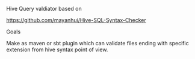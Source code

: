 Hive Query valdiator based on

https://github.com/mayanhui/Hive-SQL-Syntax-Checker

Goals

Make as maven or sbt plugin which can validate files ending with specific extension from hive syntax point of view.

